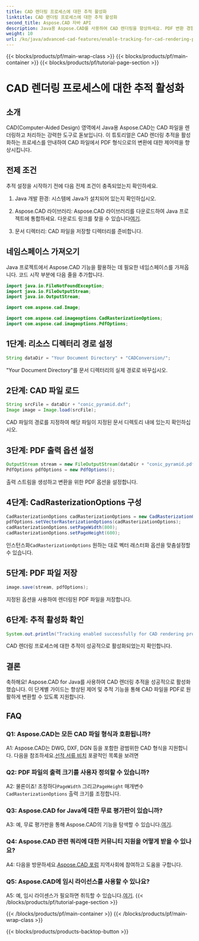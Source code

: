 ```yaml
---
title: CAD 렌더링 프로세스에 대한 추적 활성화
linktitle: CAD 렌더링 프로세스에 대한 추적 활성화
second_title: Aspose.CAD 자바 API
description: Java용 Aspose.CAD를 사용하여 CAD 렌더링을 향상하세요. PDF 변환 경험을 추적하고 향상하려면 단계별 가이드를 따르십시오.
weight: 10
url: /ko/java/advanced-cad-features/enable-tracking-for-cad-rendering-process/
---
```


{{< blocks/products/pf/main-wrap-class >}}
{{< blocks/products/pf/main-container >}}
{{< blocks/products/pf/tutorial-page-section >}}

# CAD 렌더링 프로세스에 대한 추적 활성화

## 소개

CAD(Computer-Aided Design) 영역에서 Java용 Aspose.CAD는 CAD 파일을 렌더링하고 처리하는 강력한 도구로 돋보입니다. 이 튜토리얼은 CAD 렌더링 추적을 활성화하는 프로세스를 안내하여 CAD 파일에서 PDF 형식으로의 변환에 대한 제어력을 향상시킵니다.

## 전제 조건

추적 설정을 시작하기 전에 다음 전제 조건이 충족되었는지 확인하세요.

1. Java 개발 환경: 시스템에 Java가 설치되어 있는지 확인하십시오.

2.  Aspose.CAD 라이브러리: Aspose.CAD 라이브러리를 다운로드하여 Java 프로젝트에 통합하세요. 다운로드 링크를 찾을 수 있습니다[여기](https://releases.aspose.com/cad/java/).

3. 문서 디렉터리: CAD 파일을 저장할 디렉터리를 준비합니다.

## 네임스페이스 가져오기

Java 프로젝트에서 Aspose.CAD 기능을 활용하는 데 필요한 네임스페이스를 가져옵니다. 코드 시작 부분에 다음 줄을 추가합니다.

```java
import java.io.FileNotFoundException;
import java.io.FileOutputStream;
import java.io.OutputStream;

import com.aspose.cad.Image;

import com.aspose.cad.imageoptions.CadRasterizationOptions;
import com.aspose.cad.imageoptions.PdfOptions;
```

## 1단계: 리소스 디렉터리 경로 설정

```java
String dataDir = "Your Document Directory" + "CADConversion/";
```

"Your Document Directory"를 문서 디렉터리의 실제 경로로 바꾸십시오.

## 2단계: CAD 파일 로드

```java
String srcFile = dataDir + "conic_pyramid.dxf";
Image image = Image.load(srcFile);
```

CAD 파일의 경로를 지정하여 해당 파일이 지정된 문서 디렉토리 내에 있는지 확인하십시오.

## 3단계: PDF 출력 옵션 설정

```java
OutputStream stream = new FileOutputStream(dataDir + "conic_pyramid.pdf");
PdfOptions pdfOptions = new PdfOptions();
```

출력 스트림을 생성하고 변환을 위한 PDF 옵션을 설정합니다.

## 4단계: CadRasterizationOptions 구성

```java
CadRasterizationOptions cadRasterizationOptions = new CadRasterizationOptions();
pdfOptions.setVectorRasterizationOptions(cadRasterizationOptions);
cadRasterizationOptions.setPageWidth(800);
cadRasterizationOptions.setPageHeight(600);
```

 인스턴스화`CadRasterizationOptions` 원하는 대로 벡터 래스터화 옵션을 맞춤설정할 수 있습니다.

## 5단계: PDF 파일 저장

```java
image.save(stream, pdfOptions);
```

지정된 옵션을 사용하여 렌더링된 PDF 파일을 저장합니다.

## 6단계: 추적 활성화 확인

```java
System.out.println("Tracking enabled successfully for CAD rendering process.");
```

CAD 렌더링 프로세스에 대한 추적이 성공적으로 활성화되었는지 확인합니다.

## 결론

축하해요! Aspose.CAD for Java를 사용하여 CAD 렌더링 추적을 성공적으로 활성화했습니다. 이 단계별 가이드는 향상된 제어 및 추적 기능을 통해 CAD 파일을 PDF로 원활하게 변환할 수 있도록 지원합니다.

## FAQ

### Q1: Aspose.CAD는 모든 CAD 파일 형식과 호환됩니까?

A1: Aspose.CAD는 DWG, DXF, DGN 등을 포함한 광범위한 CAD 형식을 지원합니다. 다음을 참조하세요.[선적 서류 비치](https://reference.aspose.com/cad/java/) 포괄적인 목록을 보려면

### Q2: PDF 파일의 출력 크기를 사용자 정의할 수 있습니까?

 A2: 물론이죠! 조정하다`PageWidth` 그리고`PageHeight` 매개변수`CadRasterizationOptions` 출력 크기를 조정합니다.

### Q3: Aspose.CAD for Java에 대한 무료 평가판이 있습니까?

 A3: 예, 무료 평가판을 통해 Aspose.CAD의 기능을 탐색할 수 있습니다.[여기](https://releases.aspose.com/).

### Q4: Aspose.CAD 관련 쿼리에 대한 커뮤니티 지원을 어떻게 받을 수 있나요?

 A4: 다음을 방문하세요.[Aspose.CAD 포럼](https://forum.aspose.com/c/cad/19) 지역사회에 참여하고 도움을 구합니다.

### Q5: Aspose.CAD에 임시 라이선스를 사용할 수 있나요?

 A5: 예, 임시 라이센스가 필요하면 취득할 수 있습니다.[여기](https://purchase.aspose.com/temporary-license/).
{{< /blocks/products/pf/tutorial-page-section >}}

{{< /blocks/products/pf/main-container >}}
{{< /blocks/products/pf/main-wrap-class >}}

{{< blocks/products/products-backtop-button >}}
